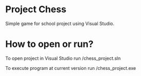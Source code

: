 # Project Chess

Simple game for school project using Visual Studio.

# How to open or run?

To open project in Visual Studio run /chess_project.sln

To execute program at current version run /chess_project.exe
